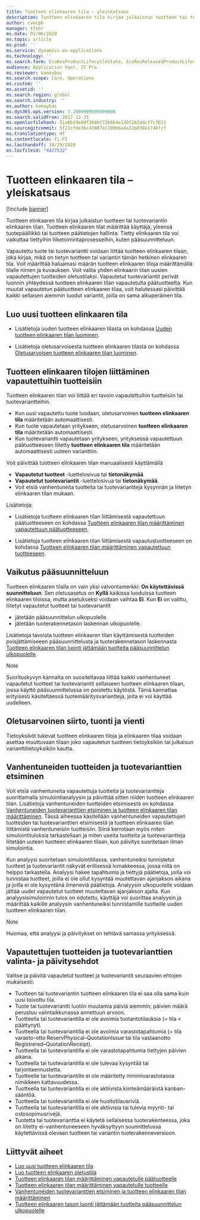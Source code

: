 ```yaml
---
title: Tuotteen elinkaaren tila – yleiskatsaus
description: Tuotteen elinkaaren tila kirjaa julkaistun tuotteen tai tuotevariantin elinkaaren tilan.
author: cvocph
manager: tfehr
ms.date: 01/06/2020
ms.topic: article
ms.prod: ''
ms.service: dynamics-ax-applications
ms.technology: ''
ms.search.form: EcoResProductLifecycleState, EcoResReleasedProductLifecycleStateChanges
audience: Application User, IT Pro
ms.reviewer: kamaybac
ms.search.scope: Core, Operations
ms.custom: ''
ms.assetid: ''
ms.search.region: global
ms.search.industry: ''
ms.author: kamaybac
ms.dyn365.ops.version: 7.2999999999999998
ms.search.validFrom: 2017-12-31
ms.openlocfilehash: 51a6b19e84f368bf72b664e120f262ddcf7c7611
ms.sourcegitcommit: 5f21cfde36c43887ec209bba4a12b830a1746fcf
ms.translationtype: HT
ms.contentlocale: fi-FI
ms.lasthandoff: 10/29/2020
ms.locfileid: "4427532"
---
```

# <a name="product-lifecycle-state-overview"></a>Tuotteen elinkaaren tila – yleiskatsaus

[!include [banner](../includes/banner.md)]

Tuotteen elinkaaren tila kirjaa julkaistun tuotteen tai tuotevariantin elinkaaren tilan. Tuotteen elinkaaren tilat määrittää käyttäjä, yleensä tuotepäällikkö tai tuotteen päätietojen hallinta. Tietty elinkaaren tila voi vaikuttaa tiettyihin liiketoimintaprosesseihin, kuten pääsuunnitteluun.

Vapautettu tuote tai tuotevariantti voidaan liittää tuotteen elinkaaren tilaan, joka kirjaa, mikä on tietyn tuotteen tai variantin tämän hetkinen elinkaaren tila. Voit määrittää haluamasi määrän tuotteen elinkaaren tiloja määrittämällä tilalle nimen ja kuvauksen. Voit valita yhden elinkaarin tilan uusien vapautettujen tuotteiden oletustilaksi. Vapautetut tuotevariantit perivät luonnin yhteydessä tuotteen elinkaaren tilan vapautetulta päätuotteelta. Kun muutat vapautetun päätuotteen elinkaaren tilaa, voit halutessasi päivittää kaikki sellaisen aiemmin luodut variantit, joilla on sama alkuperäinen tila.  

## <a name="create-a-new-product-lifecycle-state"></a>Luo uusi tuotteen elinkaaren tila

- Lisätietoja uuden tuotteen elinkaaren tilasta on kohdassa [Uuden tuotteen elinkaaren tilan luominen](tasks/new-product-lifecycle-state.md).

- Lisätietoja oletusarvoisesta tuotteen elinkaaren tilasta on kohdassa [Oletusarvoisen tuotteen elinkaaren tilan luominen](tasks/default-product-lifecycle-state.md).

## <a name="associate-product-lifecycle-states-to-released-products"></a>Tuotteen elinkaaren tilojen liittäminen vapautettuihin tuotteisiin  

Tuotteen elinkaaren tilan voi liittää eri tavoin vapautettuihin tuotteisiin tai tuotevariantteihin.

- Kun uusi vapautettu tuote luodaan, oletusarvoinen **tuotteen elinkaaren tila** määritetään automaattisesti.
- Kun tuote vapautetaan yritykseen, oletusarvoinen **tuotteen elinkaaren tila** määritetään automaattisesti.
- Kun tuotevariantti vapautetaan yritykseen, yrityksessä vapautettuun päätuotteeseen liitetty **tuotteen elinkaaren tila** määritetään automaattisesti uuteen varianttiin.

Voit päivittää tuotteen elinkaaren tilan manuaalisesti käyttämällä

- **Vapautetut tuotteet** -luettelosivua tai **tietonäkymää**
- **Vapautetut tuotevariantit** -luettelosivua tai **tietonäkymää**.
- Voit etsiä vanhentuneita tuotteita tai tuotevariantteja kysynnän ja liitetyn elinkaaren tilan mukaan.  

Lisätietoja:

- Lisätietoja tuotteen elinkaaren tilan liittämisestä vapautettuun päätuotteeseen on kohdassa [Tuotteen elinkaaren tilan määrittäminen vapautettuun päätuotteeseen](tasks/product-lifecycle-state-released-product-master.md).

- Lisätietoja tuotteen elinkaaren tilan liittämisestä vapautustuotteeseen on kohdassa [Tuotteen elinkaaren tilan määrittäminen vapautettuun tuotteeseen](tasks/product-lifecycle-state-released-product.md).

## <a name="impact-on-master-planning"></a>Vaikutus pääsuunnitteluun

Tuotteen elinkaaren tilalla on vain yksi valvontamerkki: **On käytettävissä suunnitteluun**. Sen oletusasetus on **Kyllä** kaikissa luoduissa tuotteen elinkaaren tiloissa, mutta asetukseksi voidaan vaihtaa **Ei**. Kun **Ei** on valittu, liitetyt vapautetut tuotteet tai tuotevariantit

- jätetään pääsuunnittelun ulkopuolelle
- jätetään tuoterakennetason laskennan ulkopuolelle.

Lisätietoja tavoista tuotteen elinkaaren tilan käyttämisestä tuotteiden poisjättämiseeen pääsuunnittelusta ja tuoterakennetason laskennasta [Tuotteen elinkaaren tilan luonti jättämään tuotteita pääsuunnittelun ulkopuolelle](tasks/exclude-products-master-planning.md).

> [!NOTE]
> Suorituskyvyn kannalta on suositeltavaa liittää kaikki vanhentuneet vapautetut tuotteet tai tuotevariantit sellaiseen tuotteen elinkaaren tilaan, jossa käyttö pääsuunnittelussa on poistettu käytöstä. Tämä kannattaa erityisesti käsiteltäessä tuotemääritysvariantteja, joita ei voi käyttää uudelleen.  

## <a name="default-migration-import-and-export"></a>Oletusarvoinen siirto, tuonti ja vienti

Tietoyksiköt tukevat tuotteen elinkaaren tiloja ja elinkaaren tilaa voidaan asettaa muuttuvaan tilaan joko vapautetun tuotteen tietoyksikön tai julkaisun varianttitietoyksikön kautta.

## <a name="find-obsolete-products-and-products-variants"></a>Vanhentuneiden tuotteiden ja tuotevarianttien etsiminen

Voit etsiä vanhentuneita vapautettuja tuotteita ja tuotevariantteja suorittamalla simulointianalyysin ja päivittää sitten niiden tuotteen elinkaaren tilan. Lisätietoja vanhentuneiden tuotteiden etsimisestä on kohdassa [Vanhentuneiden tuotevarianttien etsiminen ja tuotteen elinkaaren tilan määrittäminen](tasks/obsolete-product-variants.md). Tässä aiheessa käsitellään vanhentuneiden vapautettujen tuotteiden tai tuotevarianttien etsimisestä ja tuotteen elinkaaren tilan liittämistä vanhentuneisiin tuotteisiin. Siinä kerrotaan myös miten simulointituloksia tarkastellaan ja miten useita tuotteita ja tuotevariantteja liitetään uuteen tuotteen elinkaaren tilaan, kun päivitys suoritetaan ilman simulointia.  

Kun analyysi suoritetaan simulointitilassa, vanhentuneiksi tunnistetut tuotteet ja tuotevariantit näkyvät erillisessä lomakkeessa, jossa niitä on helppo tarkastella. Analyysi hakee tapahtumia ja tiettyjä päätietoja, joilla voi tunnistaa tuotteet, joilla ei ole ollut kysyntää muutettavan ajanjakson aikana ja joilla ei ole kysyntänä ilmeneviä päätietoja. Analyysin ulkopuolelle voidaan jättää uudet vapautetut tuotteet muutettavan ajanjakson ajalta. Kun analyysisimuloinnin tulos on odotettu, käyttäjä voi suorittaa analyysin ja määrittää kaikille analyysin vanhentuneiksi tunnistamille tuotteille uuden tuotteen elinkaaren tilan.  

> [!NOTE]
> Huomaa, että analyysi ja päivitykset on tehtävä samassa yrityksessä.  

## <a name="criteria-to-select-and-update-released-products-or-product-variants"></a>Vapautettujen tuotteiden ja tuotevarianttien valinta- ja päivitysehdot

Valitse ja päivitä vapautetut tuotteet ja tuotevariantit seuraavien ehtojen mukaisesti:

- Tuotteen tai tuotevariantin tuotteen elinkaaren tila ei saa olla sama kuin uusi toivottu tila.
- Tuote tai tuotevariantti luotiin muutamia päiviä aiemmin; päivien määrä perustuu valintaikkunassa annettuun arvoon.
- Tuotteella tai tuotevariantilla ei ole avoimia tuotantotilauksia (= tila < päättynyt).
- Tuotteella tai tuotevariantilla ei ole avoimia varastotapahtumia (= tila varasto-otto ReservPhysical–QuotationIssue tai tila vastaanotto Registrered–QuotationReceipt).
- Tuotteella tai tuotevariantilla ei ole varastotapahtumia tiettyjen päivien aikana.
- Tuotteella tai tuotevariantilla ei ole tulevaa kysyntää tai tarjontaennustetta.  
- Tuotteelle tai tuotevariantille ei ole määritetty minimivarastotasoa nimikkeen kattavuudessa.
- Tuotteella tai tuotevariantilla ei ole aktiivista kiinteämääräistä kanban-sääntöä.  
- Tuotteella tai tuotevariantilla ei ole huoltotilausriviä.
- Tuotteella tai tuotevariantilla ei ole aktiivisia tai tulevia myynti- tai ostosopimusrivejä.
- Tuotetta tai tuotevarianttia ei käytetä sellaisessa tuoterakenteessa, joka on liitetty ei-vanhentuneeseen hyväksyttyyn suunnittelussa käytettävissä olevaan tuotteen tai variantin tuoterakenneversioon.

## <a name="related-topics"></a>Liittyvät aiheet

- [Luo uusi tuotteen elinkaaren tila](tasks/new-product-lifecycle-state.md)
- [Luo tuotteen elinkaaren oletustila](tasks/default-product-lifecycle-state.md)
- [Tuotteen elinkaaren tilan määrittäminen vapautetulle päätuotteelle](tasks/product-lifecycle-state-released-product-master.md)
- [Tuotteen elinkaaren tilan määrittäminen vapautetulle tuotteelle](tasks/product-lifecycle-state-released-product.md)
- [Vanhentuneiden tuotevarianttien etsiminen ja tuotteen elinkaaren tilan määrittäminen](tasks/obsolete-product-variants.md)
- [Tuotteen elinkaaren tason luonti jättämään tuotteita pääsuunnittelun ulkopuolelle](tasks/exclude-products-master-planning.md)

